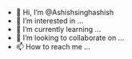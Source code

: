 - 👋 Hi, I’m @Ashishsinghashish
- 👀 I’m interested in ...
- 🌱 I’m currently learning ...
- 💞️ I’m looking to collaborate on ...
- 📫 How to reach me ...

<!---
Ashishsinghashish/Ashishsinghashish is a ✨ special ✨ repository because its `REAhDME.md` (this file) appears on your GitHub profile.
You can click the Preview link to take a look at your changes.
--->
